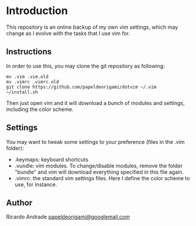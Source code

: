 Introduction
==========================

This repository is an online backup of my own vim settings, which may change as I evolve with the tasks that I use vim for.

Instructions
-------------------------

In order to use this, you may clone the git repository as following:

    mv .vim .vim.old
    mv .vimrc .vimrc.old
    git clone https://github.com/papeldeorigami/dotvim ~/.vim
    ~/install.sh

Then just open vim and it will download a bunch of modules and settings, including the color scheme.

Settings
-------------------------

You may want to tweak some settings to your preference (files in the .vim folder):
  - .keymaps: keyboard shortcuts
  - .vundle: vim modules. To change/disable modules, remove the folder "bundle" and vim will download everything specified in this file again.
  - .vimrc: the standard vim settings files. Here I define the color scheme to use, for instance.

Author
-------------------------

Ricardo Andrade <papeldeorigami@googlemail.com>

